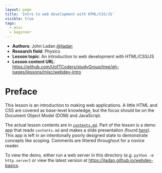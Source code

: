 ```yaml
---
layout: page
title: 'Intro to web development with HTML/CSS/JS'
visible: true
tags:
  - misc
  - beginner
---
```


- **Authors**: John Ladan [@jladan](https://github.com/jladan)
- **Research field**: Physics
- **Lesson topic**: An introduction to web development with HTML/CSS/JS
- **Lesson content URL**: <https://github.com/UofTCoders/studyGroup/tree/gh-pages/lessons/misc/webdev-intro>

# Preface

This lesson is an introduction to making web applications. A little HTML and CSS are covered as base-level knowledge, but the focus should be on the Document Object Model (DOM) and JavaScript.

The actual lesson contents are in [`contents.md`](../contents/index.html). 
Part of the lesson is a demo app that reads `contents.md` and makes a slide presentation (found [*here*](../slides.html)). This app is left in an intentionally poorly designed state to demonstrate concepts like scoping. Comments are littered throughout for a novice reader.

To view the demo, either run a web server in this directory (e.g. `python -m http.server`) or view the latest version at <https://jladan.github.io/webdev-basics>.
